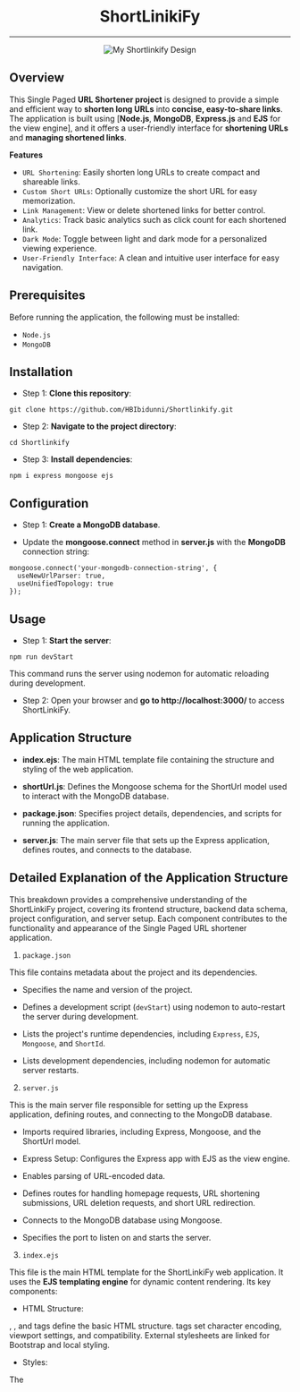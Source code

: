 <div align="center"><h1>ShortLinikiFy</h1></div>

------------------------

<div align="center">
<img src="https://i.imgur.com/0iXMDac.jpg" alt="My Shortlinkify Design">
</div>

## __Overview__

This Single Paged __URL Shortener project__ is designed to provide a simple and efficient way to __shorten long URLs__ into __concise, easy-to-share links__. 
The application is built using [__Node.js__, __MongoDB__, __Express.js__ and __EJS__ for the view engine],
and it offers a user-friendly interface for __shortening URLs__ and __managing shortened links__.

__Features__
- `URL Shortening`: Easily shorten long URLs to create compact and shareable links.
- `Custom Short URLs`: Optionally customize the short URL for easy memorization.
- `Link Management`: View or delete shortened links for better control.
- `Analytics`: Track basic analytics such as click count for each shortened link.
- `Dark Mode`: Toggle between light and dark mode for a personalized viewing experience.
- `User-Friendly Interface`: A clean and intuitive user interface for easy navigation.

## Prerequisites
Before running the application, the following must be installed:
- `Node.js`
- `MongoDB`

## Installation
- Step 1: __Clone this repository__:

```
git clone https://github.com/HBIbidunni/Shortlinkify.git

```
- Step 2: __Navigate to the project directory__: 

```
cd Shortlinkify

```
- Step 3: __Install dependencies__: 

```
npm i express mongoose ejs

``` 

## Configuration
- Step 1: __Create a MongoDB database__.

- Update the __mongoose.connect__ method in __server.js__ with the __MongoDB__ connection string:

```
mongoose.connect('your-mongodb-connection-string', {
  useNewUrlParser: true,
  useUnifiedTopology: true
});

```

## Usage
- Step 1: __Start the server__:

```
npm run devStart

```

This command runs the server using nodemon for automatic reloading during development.

- Step 2: Open your browser and __go to http://localhost:3000/__ to access ShortLinkiFy.


## Application Structure

- __index.ejs__: The main HTML template file containing the structure and styling of the web application.

- __shortUrl.js__: Defines the Mongoose schema for the ShortUrl model used to interact with the MongoDB database.

- __package.json__: Specifies project details, dependencies, and scripts for running the application.

- __server.js__: The main server file that sets up the Express application, defines routes, and connects to the database.



## Detailed Explanation of the Application Structure

This breakdown provides a comprehensive understanding of the ShortLinkiFy project, 
covering its frontend structure, backend data schema, project configuration, and server setup. 
Each component contributes to the functionality and appearance of the Single Paged URL shortener application.


1) `package.json`

This file contains metadata about the project and its dependencies.

- Specifies the name and version of the project.

- Defines a development script (`devStart`) using nodemon to auto-restart the server during development.

- Lists the project's runtime dependencies, including `Express`, `EJS`, `Mongoose`, and `ShortId`.

- Lists development dependencies, including nodemon for automatic server restarts.


2) `server.js`

 This is the main server file responsible for setting up the Express application, defining routes, and connecting to the MongoDB database.

- Imports required libraries, including Express, Mongoose, and the ShortUrl model.

- Express Setup: Configures the Express app with EJS as the view engine.

- Enables parsing of URL-encoded data.

- Defines routes for handling homepage requests, URL shortening submissions, URL deletion requests, and short URL redirection.

- Connects to the MongoDB database using Mongoose.

- Specifies the port to listen on and starts the server.


3) `index.ejs`

This file is the main HTML template for the ShortLinkiFy web application. 
It uses the __EJS templating engine__ for dynamic content rendering. Its key components:

- HTML Structure:

<html>, <head>, and <body> tags define the basic HTML structure.
<meta> tags set character encoding, viewport settings, and compatibility.
External stylesheets are linked for Bootstrap and local styling.

- Styles:

The <style> block contains custom CSS for light and dark modes, a toggle button, container styles, table styles, and a navigation bar.
The @keyframes glow rule defines a simple animation for text shadow.

- Title and Navigation:

The <title> tag sets the document title.
The navigation bar contains a link to the home page (#).

- Container and Form:

A container holds the main content.
The <h1> tag displays the application name with a gradient background.
A form allows users to submit a URL for shortening.

- Table:

A table displays information about each shortened URL, including the full URL, short URL, clicks, and delete button.

- Scripts:

JavaScript functions for toggling dark mode and confirming delete actions.
A button triggers the dark mode toggle function.


4) `shortUrl.js`

This file defines the Mongoose schema for the ShortUrl model, which represents a shortened URL in the MongoDB database.

- Schema: The schema includes fields for the full URL, short URL (generated using shortId), click count, and an action field.

-Exports: The module exports the Mongoose model based on the schema.


## ShortLinkiFy Demo: Light & Dark Mode

<div>
  <img src="https://i.imgur.com/4F5alEe.jpg" alt="ShortLinkiFy 1" width="400" />
  <img src="https://i.imgur.com/ZUS4z6W.jpg" alt="ShortLinkiFy 2" width="400" />
</div>

<div>  
  <img src="https://i.imgur.com/jsqNO0N.jpg" alt="ShortLinkify 3" width="400" />
  <img src="https://i.imgur.com/W4sUFzh.jpg" alt="ShortLinkiFy 4" width="400" />
</div> 
